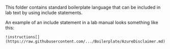 This folder contains standard boilerplate language that can be included in lab text by using include statements.

An example of an include statement in a lab manual looks something like this:

```
!instructions[](https://raw.githubusercontent.com/.../Boilerplate/AzureDisclaimer.md)
```
